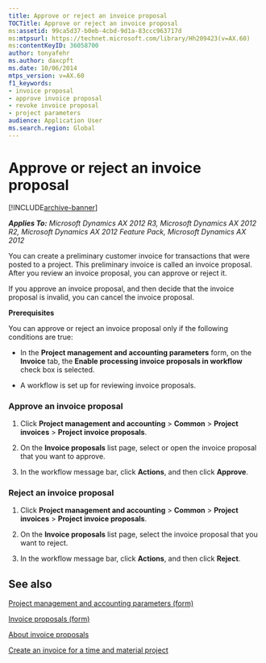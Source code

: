 ```yaml
---
title: Approve or reject an invoice proposal
TOCTitle: Approve or reject an invoice proposal
ms:assetid: 99ca5d37-b0eb-4cbd-9d1a-83ccc963717d
ms:mtpsurl: https://technet.microsoft.com/library/Hh209423(v=AX.60)
ms:contentKeyID: 36058700
author: tonyafehr
ms.author: daxcpft
ms.date: 10/06/2014
mtps_version: v=AX.60
f1_keywords:
- invoice proposal
- approve invoice proposal
- revoke invoice proposal
- project parameters
audience: Application User
ms.search.region: Global
---
```


# Approve or reject an invoice proposal 


[!INCLUDE[archive-banner](includes/archive-banner.md)]


_**Applies To:** Microsoft Dynamics AX 2012 R3, Microsoft Dynamics AX 2012 R2, Microsoft Dynamics AX 2012 Feature Pack, Microsoft Dynamics AX 2012_

You can create a preliminary customer invoice for transactions that were posted to a project. This preliminary invoice is called an invoice proposal. After you review an invoice proposal, you can approve or reject it.

If you approve an invoice proposal, and then decide that the invoice proposal is invalid, you can cancel the invoice proposal.

**Prerequisites**

You can approve or reject an invoice proposal only if the following conditions are true:

  - In the **Project management and accounting parameters** form, on the **Invoice** tab, the **Enable processing invoice proposals in workflow** check box is selected.

  - A workflow is set up for reviewing invoice proposals.

### Approve an invoice proposal

1.  Click **Project management and accounting** \> **Common** \> **Project invoices** \> **Project invoice proposals**.

2.  On the **Invoice proposals** list page, select or open the invoice proposal that you want to approve.

3.  In the workflow message bar, click **Actions**, and then click **Approve**.

### Reject an invoice proposal

1.  Click **Project management and accounting** \> **Common** \> **Project invoices** \> **Project invoice proposals**.

2.  On the **Invoice proposals** list page, select the invoice proposal that you want to reject.

3.  In the workflow message bar, click **Actions**, and then click **Reject**.

## See also

[Project management and accounting parameters (form)](https://technet.microsoft.com/library/aa599440\(v=ax.60\))

[Invoice proposals (form)](https://technet.microsoft.com/library/aa615408\(v=ax.60\))

[About invoice proposals](about-invoice-proposals.md)

[Create an invoice for a time and material project](create-an-invoice-for-a-time-and-material-project.md)

  


